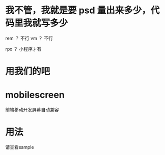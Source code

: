 # 我不管，我就是要 psd 量出来多少，代码里我就写多少
rem ？ 不行
vm ？ 不行

rpx ？ 小程序才有

# 用我们的吧

# mobilescreen
前端移动开发屏幕自动兼容

# 用法
请查看sample
